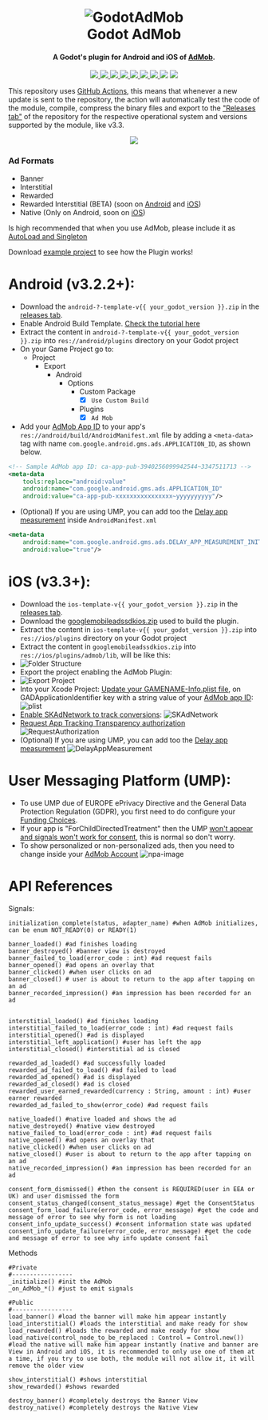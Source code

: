 
<h1 align="center">
  <br>
  <img src="https://i.imgur.com/ATUnOhu.png" alt="GodotAdMob">
  <br>
  Godot AdMob
  <br>
</h1>

<h4 align="center">A Godot's plugin for Android and iOS of <a href="https://admob.google.com" target="_blank">AdMob</a>.</h4>

<p align="center">
  <a href="https://github.com/Poing-Studios/Godot-AdMob-Android-iOS/actions/workflows/release_ios_v3_3+.yml">
    <img src="https://github.com/Poing-Studios/Godot-AdMob-Android-iOS/workflows/Build%20iOS%203.3+/badge.svg">
  </a>
  <a href="https://cocoapods.org/pods/Google-Mobile-Ads-SDK">
    <img src="https://img.shields.io/cocoapods/v/Google-Mobile-Ads-SDK?label=GAD%20SDK%20iOS">
  </a>
  <a href="https://github.com/Poing-Studios/Godot-AdMob-Android-iOS/actions">
    <img src="https://github.com/Poing-Studios/Godot-AdMob-Android-iOS/workflows/Build%20Android/badge.svg">
  </a>
  <a href="https://github.com/Poing-Studios/Godot-AdMob-Android-iOS/blob/master/android/admob/admob/build.gradle#L30">
    <img src="https://img.shields.io/badge/GAD%20SDK%20Android-v20.0.0-informational">
  </a>
  <a href="https://github.com/Poing-Studios/Godot-AdMob-Android-iOS/actions">
    <img src="https://github.com/Poing-Studios/Godot-AdMob-Android-iOS/workflows/Copy%20admob_api%2F/badge.svg">
  </a>
  <a href="https://github.com/Poing-Studios/Godot-AdMob-Android-iOS/actions">
    <img src="https://github.com/Poing-Studios/Godot-AdMob-Android-iOS/workflows/Export%20for%20Android%20and%20iOS/badge.svg">
  </a>
  <a href="https://github.com/Poing-Studios/Godot-AdMob-Android-iOS/releases">
    <img src="https://img.shields.io/github/downloads/Poing-Studios/Godot-AdMob-Android-iOS/total?style=social">
  </a>
  <img src="https://img.shields.io/github/stars/Poing-Studios/Godot-AdMob-Android-iOS?style=social">
  <img src="https://img.shields.io/github/license/Poing-Studios/Godot-AdMob-Android-iOS?style=plastic">
</p>

This repository uses [GitHub Actions](https://github.com/features/actions), this means that whenever a new update is sent to the repository, the action will automatically test the code of the module, compile, compress the binary files and export to the ["Releases tab"](https://github.com/Poing-Studios/Godot-AdMob-Android-iOS/releases) of the repository for the respective operational system and versions supported by the module, like v3.3.


<p align="center">
	<img align="center" src="https://i.imgur.com/u5y2GEx.png">
</p>

### Ad Formats
- Banner 
- Interstitial
- Rewarded
- Rewarded Interstitial (BETA) (soon on [Android](https://developers.google.com/admob/android/rewarded-interstitial) and [iOS](https://developers.google.com/admob/ios/rewarded-interstitial))
- Native (Only on Android, soon on [iOS](https://developers.google.com/admob/ios/native/start))

Is high recommended that when you use AdMob, please include it as [AutoLoad and Singleton](https://docs.godotengine.org/en/stable/getting_started/step_by_step/singletons_autoload.html)

Download [example project](https://github.com/Poing-Studios/Godot-AdMob-Android-iOS/tree/master/example) to see how the Plugin works!

# Android (v3.2.2+):
- Download the ```android-?-template-v{{ your_godot_version }}.zip``` in the [releases tab](https://github.com/Poing-Studios/Godot-AdMob-Android-iOS/releases/tag/Android_v3.2.2%2B).
- Enable Android Build Template. [Check the tutorial here](https://docs.godotengine.org/en/stable/getting_started/workflow/export/android_custom_build.html)
- Extract the content in ```android-?-template-v{{ your_godot_version }}.zip``` into ```res://android/plugins``` directory on your Godot project
- On your Game Project go to:
	- Project
		- Export
			- Android
				- Options
					- Custom Package 
						- [x] ```Use Custom Build```
					- Plugins 
						- [x] ```Ad Mob```
- Add your [AdMob App ID](https://support.google.com/admob/answer/7356431) to your app's ```res://android/build/AndroidManifest.xml``` file by adding a ```<meta-data>``` tag with name ```com.google.android.gms.ads.APPLICATION_ID```, as shown below.

``` xml
<!-- Sample AdMob app ID: ca-app-pub-3940256099942544~3347511713 -->
<meta-data
	tools:replace="android:value"
	android:name="com.google.android.gms.ads.APPLICATION_ID"
	android:value="ca-app-pub-xxxxxxxxxxxxxxxx~yyyyyyyyyy"/>
```

- (Optional) If you are using UMP, you can add too the [Delay app measurement](https://developers.google.com/admob/ump/android/quick-start#delay_app_measurement_optional) inside ```AndroidManifest.xml``` 

``` xml
<meta-data
	android:name="com.google.android.gms.ads.DELAY_APP_MEASUREMENT_INIT"
	android:value="true"/>
```

# iOS (v3.3+):
- Download the ```ios-template-v{{ your_godot_version }}.zip``` in the [releases tab](https://github.com/Poing-Studios/Godot-AdMob-Android-iOS/releases/tag/iOS_v3.3%2B).
- Download the [googlemobileadssdkios.zip](https://github.com/Poing-Studios/Godot-AdMob-Android-iOS/releases/download/iOS_v3.3%2B/googlemobileadssdkios.zip) used to build the plugin.
- Extract the content in ```ios-template-v{{ your_godot_version }}.zip``` into ```res://ios/plugins``` directory on your Godot project
- Extract the content in ```googlemobileadssdkios.zip``` into ```res://ios/plugins/admob/lib```, will be like this:
- ![Folder Structure](https://i.imgur.com/Xdj8yqV.png)
- Export the project enabling the AdMob Plugin:
- ![Export Project](https://i.imgur.com/4Zm3sjp.png)
- Into your Xcode Project: [Update your GAMENAME-Info.plist file](https://developers.google.com/admob/ios/quick-start#update_your_infoplist), on GADApplicationIdentifier key with a string value of your [AdMob app ID](https://support.google.com/admob/answer/7356431):
![plist](https://i.imgur.com/1tcKXx5.png)
- [Enable SKAdNetwork to track conversions](https://developers.google.com/admob/ios/ios14#skadnetwork):
![SKAdNetwork](https://developers.google.com/admob/images/idfa/skadnetwork.png)
- [Request App Tracking Transparency authorization](https://developers.google.com/admob/ios/ios14#request)
![RequestAuthorization](https://developers.google.com/admob/images/idfa/editor.png)
- (Optional) If you are using UMP, you can add too the [Delay app measurement](https://developers.google.com/admob/ump/ios/quick-start#delay_app_measurement_optional)
![DelayAppMeasurement](https://developers.google.com/admob/images/delay_app_measurement_plist.png)


# User Messaging Platform (UMP):
- To use UMP due of EUROPE ePrivacy Directive and the General Data Protection Regulation (GDPR), you first need to do configure your [Funding Choices](https://support.google.com/fundingchoices/answer/9180084).
- If your app is "ForChildDirectedTreatment" then the UMP [won't appear and signals won't work for consent](https://stackoverflow.com/a/63232045), this is normal so don't worry.
- To show personalized or non-personalized ads, then you need to change inside your [AdMob Account](https://apps.admob.com/?utm_source=internal&utm_medium=et&utm_campaign=helpcentrecontextualopt&utm_term=http://goo.gl/6Xkfcf&subid=ww-ww-et-amhelpv4)
![npa-image](https://i.stack.imgur.com/0v1eL.png)

# API References
Signals:
```GDScript
initialization_complete(status, adapter_name) #when AdMob initializes, can be enum NOT_READY(0) or READY(1)

banner_loaded() #ad finishes loading
banner_destroyed() #banner view is destroyed
banner_failed_to_load(error_code : int) #ad request fails
banner_opened() #ad opens an overlay that
banner_clicked() #when user clicks on ad
banner_closed() # user is about to return to the app after tapping on an ad
banner_recorded_impression() #an impression has been recorded for an ad


interstitial_loaded() #ad finishes loading
interstitial_failed_to_load(error_code : int) #ad request fails
interstitial_opened() #ad is displayed
interstitial_left_application() #user has left the app
interstitial_closed() #interstitial ad is closed

rewarded_ad_loaded() #ad successfully loaded
rewarded_ad_failed_to_load() #ad failed to load
rewarded_ad_opened() #ad is displayed
rewarded_ad_closed() #ad is closed
rewarded_user_earned_rewarded(currency : String, amount : int) #user earner rewarded
rewarded_ad_failed_to_show(error_code) #ad request fails

native_loaded() #native loaded and shows the ad
native_destroyed() #native view destroyed
native_failed_to_load(error_code : int) #ad request fails
native_opened() #ad opens an overlay that
native_clicked() #when user clicks on ad
native_closed() #user is about to return to the app after tapping on an ad
native_recorded_impression() #an impression has been recorded for an ad

consent_form_dismissed() #then the consent is REQUIRED(user in EEA or UK) and user dismissed the form
consent_status_changed(consent_status_message) #get the ConsentStatus
consent_form_load_failure(error_code, error_message) #get the code and message of error to see why form is not loading
consent_info_update_success() #consent information state was updated
consent_info_update_failure(error_code, error_message) #get the code and message of error to see why info update consent fail
```

Methods
```GDScript
#Private
#-----------------
_initialize() #init the AdMob
_on_AdMob_*() #just to emit signals

#Public
#-----------------
load_banner() #load the banner will make him appear instantly
load_interstitial() #loads the interstitial and make ready for show
load_rewarded() #loads the rewarded and make ready for show
load_native(control_node_to_be_replaced : Control = Control.new()) #load the native will make him appear instantly (native and banner are View in Android and iOS, it is recommended to only use one of them at a time, if you try to use both, the module will not allow it, it will remove the older view

show_interstitial() #shows interstitial
show_rewarded() #shows rewarded

destroy_banner() #completely destroys the Banner View
destroy_native() #completely destroys the Native View

```

